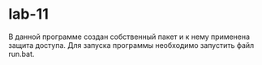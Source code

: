 # lab-11
В данной программе создан собственный пакет и к нему применена защита доступа.
Для запуска программы необходимо запустить файл run.bat.
